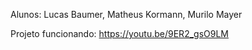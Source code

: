 Alunos: Lucas Baumer, Matheus Kormann, Murilo Mayer

Projeto funcionando: https://youtu.be/9ER2_gsO9LM
